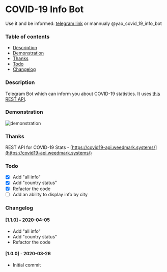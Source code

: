 # COVID-19 Info Bot

Use it and be informed: [telegram link](http://t.me/yao_covid_19_info_bot) or mannualy @yao_covid_19_info_bot

### Table of contents
  - [Description](#description)
  - [Demonstration](#demonstration)
  - [Thanks](#thanks)
  - [Todo](#todo)
  - [Changelog](#changelog)


### Description
Telegram Bot which can inform you about COVID-19 statistics. It uses [this REST API](https://covid19-api.weedmark.systems/).

### Demonstration
![demonstration](demonstration.gif)

### Thanks
REST API for COVID-19 Stats - [https://covid19-api.weedmark.systems/](https://covid19-api.weedmark.systems/)

### Todo
- [x] Add "all info"
- [x] Add "country status"
- [x] Refactor the code
- [ ] Add an ability to display info by city

### Changelog

#### [1.1.0] - 2020-04-05
- Add "all info"
- Add "country status"
- Refactor the code

#### [1.0.0] - 2020-03-26
- Initial commit
